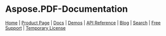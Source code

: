 # Aspose.PDF-Documentation


[Home](https://www.aspose.com/) | [Product Page](https://products.aspose.com/pdf/) | [Docs](https://docs.aspose.com/pdf/) | [Demos](https://products.aspose.app/pdf/family) | [API Reference](https://apireference.aspose.com/pdf/) | [Blog](https://blog.aspose.com/category/pdf/) | [Search](https://search.aspose.com/) | [Free Support](https://forum.aspose.com/c/pdf) |  [Temporary License](https://purchase.aspose.com/temporary-license)
